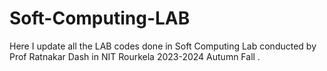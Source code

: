 # Soft-Computing-LAB
Here I update all the LAB codes done in Soft Computing Lab conducted by Prof Ratnakar Dash in NIT Rourkela 2023-2024 Autumn Fall .

